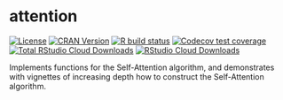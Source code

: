 # attention
<!-- badges: start -->
[![License](https://img.shields.io/badge/license-GPLv3-brightgreen.svg)](https://www.gnu.org/licenses/gpl-3.0.html)
[![CRAN Version](https://www.r-pkg.org/badges/version/attention)](https://cran.r-project.org/package=attention)
[![R build status](https://github.com/bquast/attention/workflows/R-CMD-check/badge.svg)](https://github.com/bquast/attention/actions?workflow=R-CMD-check)
[![Codecov test coverage](https://codecov.io/gh/bquast/attention/branch/main/graph/badge.svg)](https://app.codecov.io/gh/bquast/attention?branch=main)
[![Total RStudio Cloud Downloads](https://cranlogs.r-pkg.org/badges/grand-total/attention?color=brightgreen)](https://cran.r-project.org/package=attention)
[![RStudio Cloud Downloads](https://cranlogs.r-pkg.org/badges/attention?color=brightgreen)](https://cran.r-project.org/package=attention)
<!-- badges: end -->

Implements functions for the Self-Attention algorithm, and demonstrates with vignettes of increasing depth how to construct the Self-Attention algorithm.
